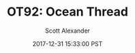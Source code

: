 ---
layout: podcast
title: "OT92: Ocean Thread"
author: Scott Alexander
description: https://slatestarcodex.com/2017/12/31/ot92-ocean-thread/
date: 2017-12-31 15:33:00 PST
length: 191814
duration: 48
guid: ot92-ocean-thread
---